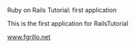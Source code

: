  Ruby on Rails Tutorial: first application

This is the first application for RailsTutorial

www.fgrillo.net